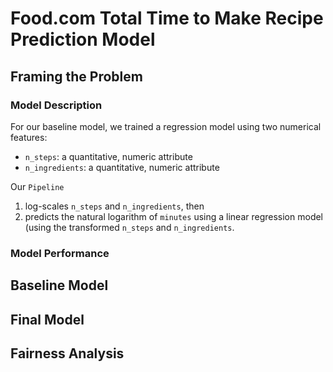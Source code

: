 # Food.com Total Time to Make Recipe Prediction Model

## Framing the Problem
### Model Description
For our baseline model, we trained a regression model using two numerical features:
- `n_steps`: a quantitative, numeric attribute
- `n_ingredients`: a quantitative, numeric attribute

Our `Pipeline`
1. log-scales `n_steps` and `n_ingredients`, then
2. predicts the natural logarithm of `minutes` using a linear regression model (using the transformed `n_steps` and `n_ingredients`.

### Model Performance

## Baseline Model

## Final Model

## Fairness Analysis
